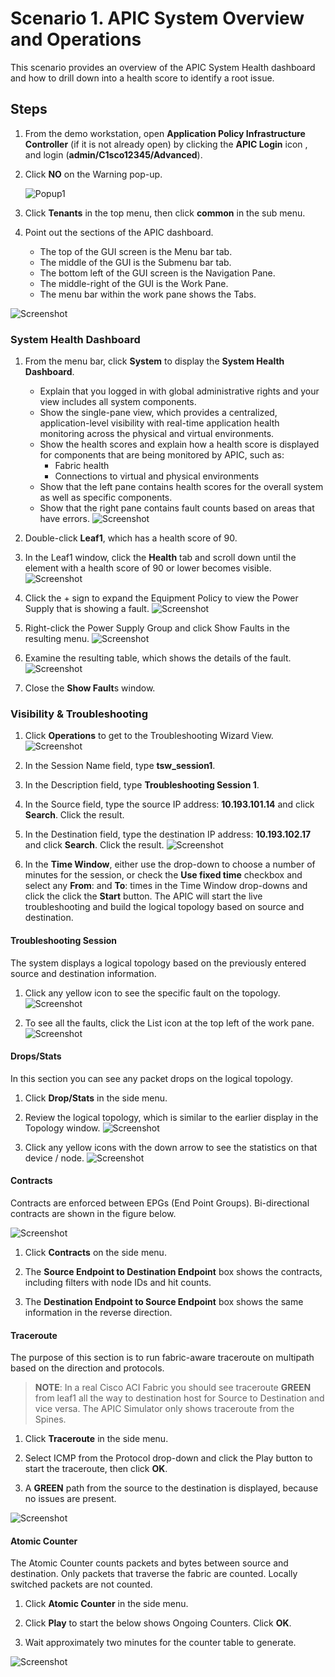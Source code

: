 # Scenario 1. APIC System Overview and Operations #

This scenario provides an overview of the APIC System Health dashboard and how to drill down into a health score to identify a root issue.

## Steps ##

1. From the demo workstation, open **Application Policy Infrastructure Controller** (if it is not already open) by clicking the **APIC Login** icon , and login (**admin/C1sco12345/Advanced**).

2. Click **NO** on the Warning pop-up.

	![Popup1](images/Popup.png)

3. Click **Tenants** in the top menu, then click **common** in the sub menu.

4. Point out the sections of the APIC dashboard.

	* The top of the GUI screen is the Menu bar tab.
	* The middle of the GUI is the Submenu bar tab.
	* The bottom left of the GUI screen is the Navigation Pane.
	* The middle-right of the GUI is the Work Pane.
	* The menu bar within the work pane shows the Tabs.

![Screenshot](images/Screenshot1.png)

### System Health Dashboard ###

1. From the menu bar, click **System** to display the **System Health Dashboard**.
  
    * Explain that you logged in with global administrative rights and your view includes   all system components.
    * Show the single-pane view, which provides a centralized, application-level  visibility with real-time application health monitoring across the physical and  virtual environments.
    * Show the health scores and explain how a health score is displayed for components   that are being monitored by APIC, such as:
    	* Fabric health
    	* Connections to virtual and physical environments
    * Show that the left pane contains health scores for the overall system as well as  specific components.
    * Show that the right pane contains fault counts based on areas that have errors.
    ![Screenshot](images/Screenshot2.png)

2. Double-click **Leaf1**, which has a health score of 90.

3. In the Leaf1 window, click the **Health** tab and scroll down until the element with a health score of 90 or lower becomes visible.
  ![Screenshot](images/Screenshot3.png)

4. Click the + sign to expand the Equipment Policy to view the Power Supply that is showing a fault.
  ![Screenshot](images/Screenshot4.png)
 
5. Right-click the Power Supply Group and click Show Faults in the resulting menu.
  ![Screenshot](images/Screenshot5.png)
 
6. Examine the resulting table, which shows the details of the fault.
  ![Screenshot](images/Screenshot6.png)

7. Close the **Show Fault**s window.

### Visibility & Troubleshooting ###

1. Click **Operations** to get to the Troubleshooting Wizard View.
  ![Screenshot](images/Screenshot7.png)

2. In the Session Name field, type **tsw_session1**.

3. In the Description field, type **Troubleshooting Session 1**.

4. In the Source field, type the source IP address: **10.193.101.14** and click **Search**. Click the result.

5. In the Destination field, type the destination IP address: **10.193.102.17** and click **Search**. Click the result.
  ![Screenshot](images/Screenshot8.png)
 
6. In the **Time Window**, either use the drop-down to choose a number of minutes for the session, or check the **Use fixed time** checkbox and select any **From**: and **To**: times in the Time Window drop-downs and click the click the **Start** button.
The APIC will start the live troubleshooting and build the logical topology based on source and destination.

#### Troubleshooting Session ####

The system displays a logical topology based on the previously entered source and destination information.

1. Click any yellow icon to see the specific fault on the topology.
  ![Screenshot](images/Screenshot9.png)
 
2. To see all the faults, click the List icon at the top left of the work pane.
  ![Screenshot](images/Screenshot10.png)
 
#### Drops/Stats ####

In this section you can see any packet drops on the logical topology.

1. Click **Drop/Stats** in the side menu.

2. Review the logical topology, which is similar to the earlier display in the Topology window.
  ![Screenshot](images/Screenshot11.png)

3. Click any yellow icons with the down arrow to see the statistics on that device / node.
  ![Screenshot](images/Screenshot12.png)
 
#### Contracts ####

Contracts are enforced between EPGs (End Point Groups). Bi-directional contracts are shown in the figure below.

![Screenshot](images/Screenshot13.png)

1. Click **Contracts** on the side menu.

2. The **Source Endpoint to Destination Endpoint** box shows the contracts, including filters with node IDs and hit counts.

3. The **Destination Endpoint to Source Endpoint** box shows the same information in the reverse direction.

#### Traceroute ####

The purpose of this section is to run fabric-aware traceroute on multipath based on the direction and protocols.

>**NOTE**: In a real Cisco ACI Fabric you should see traceroute **GREEN** from leaf1 all the way to destination host for Source to Destination and vice versa. The APIC Simulator only shows traceroute from the Spines.

1. Click **Traceroute** in the side menu.

2. Select ICMP from the Protocol drop-down and click the Play button to start the traceroute, then click **OK**.

3. A **GREEN** path from the source to the destination is displayed, because no issues are present.

  ![Screenshot](images/Screenshot14.png)

#### Atomic Counter ####

The Atomic Counter counts packets and bytes between source and destination. Only packets that traverse the fabric are counted. Locally switched packets are not counted.

1. Click **Atomic Counter** in the side menu.

2. Click **Play** to start the below shows Ongoing Counters. Click **OK**.

3. Wait approximately two minutes for the counter table to generate.

  ![Screenshot](images/Screenshot15.png)
